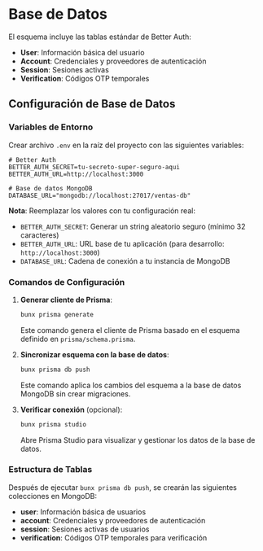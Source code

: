 # Base de Datos

El esquema incluye las tablas estándar de Better Auth:
- **User**: Información básica del usuario
- **Account**: Credenciales y proveedores de autenticación
- **Session**: Sesiones activas
- **Verification**: Códigos OTP temporales

## Configuración de Base de Datos

### Variables de Entorno

Crear archivo `.env` en la raíz del proyecto con las siguientes variables:

```env
# Better Auth
BETTER_AUTH_SECRET=tu-secreto-super-seguro-aqui
BETTER_AUTH_URL=http://localhost:3000

# Base de datos MongoDB
DATABASE_URL="mongodb://localhost:27017/ventas-db"
```

**Nota**: Reemplazar los valores con tu configuración real:
- `BETTER_AUTH_SECRET`: Generar un string aleatorio seguro (mínimo 32 caracteres)
- `BETTER_AUTH_URL`: URL base de tu aplicación (para desarrollo: `http://localhost:3000`)
- `DATABASE_URL`: Cadena de conexión a tu instancia de MongoDB

### Comandos de Configuración

1. **Generar cliente de Prisma**:
   ```bash
   bunx prisma generate
   ```
   Este comando genera el cliente de Prisma basado en el esquema definido en `prisma/schema.prisma`.

2. **Sincronizar esquema con la base de datos**:
   ```bash
   bunx prisma db push
   ```
   Este comando aplica los cambios del esquema a la base de datos MongoDB sin crear migraciones.

3. **Verificar conexión** (opcional):
   ```bash
   bunx prisma studio
   ```
   Abre Prisma Studio para visualizar y gestionar los datos de la base de datos.

### Estructura de Tablas

Después de ejecutar `bunx prisma db push`, se crearán las siguientes colecciones en MongoDB:

- **user**: Información básica de usuarios
- **account**: Credenciales y proveedores de autenticación
- **session**: Sesiones activas de usuarios
- **verification**: Códigos OTP temporales para verificación